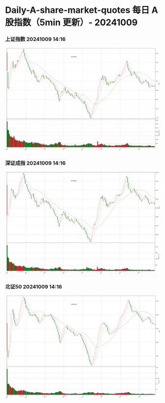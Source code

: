 
# Daily-A-share-market-quotes 每日 A 股指数（5min 更新）- 20241009

### 上证指数 20241009 14:16
![](./fig/2024/10/20241009-sh000001.png)

### 深证成指 20241009 14:16
![](./fig/2024/10/20241009-sz399001.png)

### 北证50 20241009 14:16
![](./fig/2024/10/20241009-bj899050.png)
